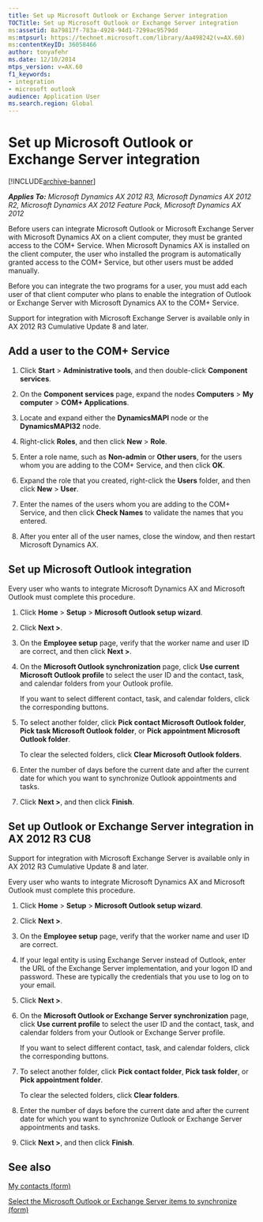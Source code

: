 ```yaml
---
title: Set up Microsoft Outlook or Exchange Server integration
TOCTitle: Set up Microsoft Outlook or Exchange Server integration
ms:assetid: 8a79817f-783a-4928-94d1-7299ac9579dd
ms:mtpsurl: https://technet.microsoft.com/library/Aa498242(v=AX.60)
ms:contentKeyID: 36058466
author: tonyafehr
ms.date: 12/10/2014
mtps_version: v=AX.60
f1_keywords:
- integration
- microsoft outlook
audience: Application User
ms.search.region: Global
---
```


# Set up Microsoft Outlook or Exchange Server integration 


[!INCLUDE[archive-banner](includes/archive-banner.md)]


_**Applies To:** Microsoft Dynamics AX 2012 R3, Microsoft Dynamics AX 2012 R2, Microsoft Dynamics AX 2012 Feature Pack, Microsoft Dynamics AX 2012_

Before users can integrate Microsoft Outlook or Microsoft Exchange Server with Microsoft Dynamics AX on a client computer, they must be granted access to the COM+ Service. When Microsoft Dynamics AX is installed on the client computer, the user who installed the program is automatically granted access to the COM+ Service, but other users must be added manually.

Before you can integrate the two programs for a user, you must add each user of that client computer who plans to enable the integration of Outlook or Exchange Server with Microsoft Dynamics AX to the COM+ Service.

Support for integration with Microsoft Exchange Server is available only in AX 2012 R3 Cumulative Update 8 and later.

## Add a user to the COM+ Service

1.  Click **Start** \> **Administrative tools**, and then double-click **Component services**.

2.  On the **Component services** page, expand the nodes **Computers** \> **My computer** \> **COM+ Applications**.

3.  Locate and expand either the **DynamicsMAPI** node or the **DynamicsMAPI32** node.

4.  Right-click **Roles**, and then click **New** \> **Role**.

5.  Enter a role name, such as **Non-admin** or **Other users**, for the users whom you are adding to the COM+ Service, and then click **OK**.

6.  Expand the role that you created, right-click the **Users** folder, and then click **New** \> **User**.

7.  Enter the names of the users whom you are adding to the COM+ Service, and then click **Check Names** to validate the names that you entered.

8.  After you enter all of the user names, close the window, and then restart Microsoft Dynamics AX.

## Set up Microsoft Outlook integration

Every user who wants to integrate Microsoft Dynamics AX and Microsoft Outlook must complete this procedure.

1.  Click **Home** \> **Setup** \> **Microsoft Outlook setup wizard**.

2.  Click **Next \>**.

3.  On the **Employee setup** page, verify that the worker name and user ID are correct, and then click **Next \>**.

4.  On the **Microsoft Outlook synchronization** page, click **Use current Microsoft Outlook profile** to select the user ID and the contact, task, and calendar folders from your Outlook profile.
    
    If you want to select different contact, task, and calendar folders, click the corresponding buttons.

5.  To select another folder, click **Pick contact Microsoft Outlook folder**, **Pick task Microsoft Outlook folder**, or **Pick appointment Microsoft Outlook folder**.
    
    To clear the selected folders, click **Clear Microsoft Outlook folders**.

6.  Enter the number of days before the current date and after the current date for which you want to synchronize Outlook appointments and tasks.

7.  Click **Next \>**, and then click **Finish**.

## Set up Outlook or Exchange Server integration in AX 2012 R3 CU8

Support for integration with Microsoft Exchange Server is available only in AX 2012 R3 Cumulative Update 8 and later.

Every user who wants to integrate Microsoft Dynamics AX and Microsoft Outlook must complete this procedure.

1.  Click **Home** \> **Setup** \> **Microsoft Outlook setup wizard**.

2.  Click **Next \>**.

3.  On the **Employee setup** page, verify that the worker name and user ID are correct.

4.  If your legal entity is using Exchange Server instead of Outlook, enter the URL of the Exchange Server implementation, and your logon ID and password. These are typically the credentials that you use to log on to your email.

5.  Click **Next \>**.

6.  On the **Microsoft Outlook or Exchange Server synchronization** page, click **Use current profile** to select the user ID and the contact, task, and calendar folders from your Outlook or Exchange Server profile.
    
    If you want to select different contact, task, and calendar folders, click the corresponding buttons.

7.  To select another folder, click **Pick contact folder**, **Pick task folder**, or **Pick appointment folder**.
    
    To clear the selected folders, click **Clear folders**.

8.  Enter the number of days before the current date and after the current date for which you want to synchronize Outlook or Exchange Server appointments and tasks.

9.  Click **Next \>**, and then click **Finish**.

## See also

[My contacts (form)](https://technet.microsoft.com/library/aa554281\(v=ax.60\))

[Select the Microsoft Outlook or Exchange Server items to synchronize (form)](https://technet.microsoft.com/library/aa598437\(v=ax.60\))

  


